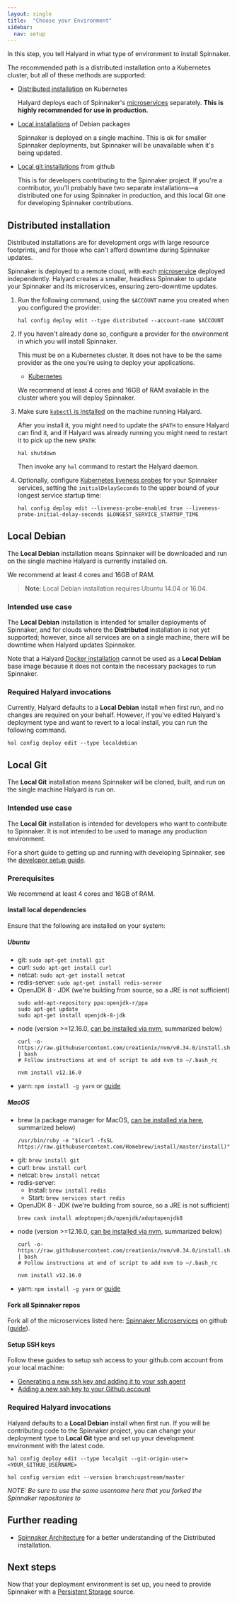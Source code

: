 ```yaml
---
layout: single
title:  "Choose your Environment"
sidebar:
  nav: setup
---
```




In this step, you tell Halyard in what type of environment to install Spinnaker.

The recommended path is a distributed installation onto a Kubernetes cluster,
but all of these methods are supported:

* [Distributed installation](#distributed-installation) on Kubernetes

  Halyard deploys each of Spinnaker's [microservices](/reference/architecture)
  separately. __This is highly recommended for use in production.__

* [Local installations](#local-debian) of Debian packages

  Spinnaker is deployed on a single machine. This is ok for smaller
  Spinnaker deployments, but Spinnaker will be unavailable when it's being
  updated.

* [Local git installations](#local-git) from github

  This is for developers contributing to the Spinnaker project. If you're a
  contributor, you'll probably have two separate installations&mdash;a
  distributed one for using Spinnaker in production, and this local Git one for
  developing Spinnaker contributions.

## Distributed installation

Distributed installations are for development orgs with large resource
footprints, and for those who can't afford downtime during Spinnaker updates.

Spinnaker is deployed to a remote cloud, with each
[microservice](/reference/architecture/) deployed independently. Halyard
creates a smaller, headless Spinnaker to update your Spinnaker and its
microservices, ensuring zero-downtime updates.

1. Run the following command, using the `$ACCOUNT` name you created when you
configured the provider:

   ```
   hal config deploy edit --type distributed --account-name $ACCOUNT
   ```

1. If you haven't already done so, configure a provider for the environment in
which you will install Spinnaker.

   This must be on a Kubernetes cluster. It does not have to be the same
   provider as the one you're using to deploy your applications.

   * [Kubernetes](/docs/setup/install/providers/kubernetes-v2)

   We recommend at least 4 cores and 16GB of RAM available in the cluster where
   you will deploy Spinnaker.

1. Make sure [`kubectl` is installed](https://kubernetes.io/docs/tasks/tools/install-kubectl/)
on the machine running Halyard.

   After you install it, you might need to update the `$PATH` to ensure Halyard
   can find it, and if Halyard was already running you might need to restart it
   to pick up the new `$PATH`:

   `hal shutdown`

   Then invoke any `hal` command to restart the Halyard daemon.
   
1. Optionally, configure [Kubernetes liveness probes](https://kubernetes.io/docs/tasks/configure-pod-container/configure-liveness-readiness-probes/)
for your Spinnaker services, setting the `initialDelaySeconds` to the upper bound of your longest service startup time:

   ```
   hal config deploy edit --liveness-probe-enabled true --liveness-probe-initial-delay-seconds $LONGEST_SERVICE_STARTUP_TIME
   ```  

<span class="begin-collapsible-section"></span>

## Local Debian

The __Local Debian__ installation means Spinnaker will be downloaded and run on the
single machine Halyard is currently installed on.

We recommend at least 4 cores and 16GB of RAM.

> **Note**: Local Debian installation requires Ubuntu 14.04 or 16.04.

### Intended use case

The __Local Debian__ installation is intended for smaller deployments of Spinnaker,
and for clouds where the __Distributed__ installation is not yet supported;
however, since all services are on a single machine, there will be downtime when
Halyard updates Spinnaker.

Note that a Halyard [Docker
installation](https://www.spinnaker.io/setup/install/halyard/#docker) cannot be
used as a __Local Debian__ base image because it does not contain the necessary
packages to run Spinnaker.

### Required Halyard invocations

Currently, Halyard defaults to a __Local Debian__ install when first run,
and no changes are required on your behalf. However, if you've edited
Halyard's deployment type and want to revert to a local install, you can run
the following command.

```
hal config deploy edit --type localdebian
```

<span class="end-collapsible-section"></span>

<span class="begin-collapsible-section"></span>

## Local Git

The __Local Git__ installation means Spinnaker will be cloned, built, and run on
the single machine Halyard is run on.

### Intended use case

The __Local Git__ installation is intended for developers who want to contribute
to Spinnaker. It is not intended to be used to manage any production environment.

For a short guide to getting up and running with developing Spinnaker, see the
[developer setup guide](/guides/developer/getting-set-up).

### Prerequisites

We recommend at least 4 cores and 16GB of RAM.

#### Install local dependencies

Ensure that the following are installed on your system:

##### Ubuntu

* git: `sudo apt-get install git`
* curl: `sudo apt-get install curl`
* netcat: `sudo apt-get install netcat`
* redis-server: `sudo apt-get install redis-server`
* OpenJDK 8 - JDK (we're building from source, so a JRE is not sufficient)
    ```
    sudo add-apt-repository ppa:openjdk-r/ppa
    sudo apt-get update
    sudo apt-get install openjdk-8-jdk
    ```
* node (version >=12.16.0, [can be installed via nvm](https://github.com/creationix/nvm#install-script), summarized below)
    ```
    curl -o- https://raw.githubusercontent.com/creationix/nvm/v0.34.0/install.sh | bash
    # Follow instructions at end of script to add nvm to ~/.bash_rc

    nvm install v12.16.0
    ```
* yarn: `npm install -g yarn` or [guide](https://yarnpkg.com/lang/en/docs/install/)

##### MacOS

* brew (a package manager for MacOS, [can be installed via here](https://brew.sh/), summarized below)
    ```
    /usr/bin/ruby -e "$(curl -fsSL https://raw.githubusercontent.com/Homebrew/install/master/install)"
    ```
* git: `brew install git`
* curl: `brew install curl`
* netcat: `brew install netcat`
* redis-server:
  * Install: `brew install redis`
  * Start: `brew services start redis`
* OpenJDK 8 - JDK (we're building from source, so a JRE is not sufficient)
    ```
  brew cask install adoptopenjdk/openjdk/adoptopenjdk8
    ```
* node (version >=12.16.0, [can be installed via nvm](https://github.com/creationix/nvm#install-script), summarized below)
    ```
    curl -o- https://raw.githubusercontent.com/creationix/nvm/v0.34.0/install.sh | bash
    # Follow instructions at end of script to add nvm to ~/.bash_rc

    nvm install v12.16.0
    ```
* yarn: `npm install -g yarn` or [guide](https://yarnpkg.com/lang/en/docs/install/)

#### Fork all Spinnaker repos

Fork all of the microservices listed here: [Spinnaker Microservices](https://www.spinnaker.io/reference/architecture/#spinnaker-microservices) on github ([guide](https://guides.github.com/activities/forking/#fork)).

#### Setup SSH keys

Follow these guides to setup ssh access to your github.com account from your local machine:

* [Generating a new ssh key and adding it to your ssh agent](https://help.github.com/articles/generating-a-new-ssh-key-and-adding-it-to-the-ssh-agent/)
* [Adding a new ssh key to your Github account](https://help.github.com/articles/adding-a-new-ssh-key-to-your-github-account/)

### Required Halyard invocations

Halyard defaults to a __Local Debian__ install when first run. If you will be
contributing code to the Spinnaker project, you can change your deployment type
to __Local Git__ type and set up your development environment with the latest
code.

```
hal config deploy edit --type localgit --git-origin-user=<YOUR_GITHUB_USERNAME>

hal config version edit --version branch:upstream/master
```

*NOTE: Be sure to use the same username here that you forked the Spinnaker repositories to*

<span class="end-collapsible-section"></span>

## Further reading

* [Spinnaker Architecture](/reference/architecture/) for a better understanding
  of the Distributed installation.

## Next steps

Now that your deployment environment is set up, you need to provide Spinnaker
with a [Persistent Storage](/docs/setup/install/storage/) source.
